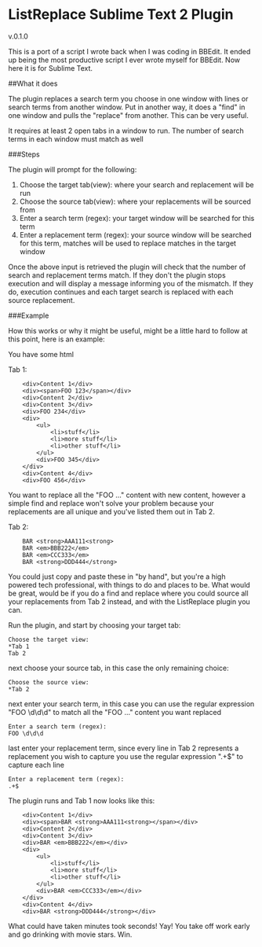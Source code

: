 ListReplace Sublime Text 2 Plugin
=================================
v.0.1.0

This is a port of a script I wrote back when I was coding in BBEdit.  It ended up being the most productive script I ever wrote myself for BBEdit.  Now here it is for Sublime Text.

##What it does

The plugin replaces a search term you choose in one window with lines or search terms from another window. Put in another way, it does a "find" in one window and pulls the "replace" from another.  This can be very useful. 

It requires at least 2 open tabs in a window to run. The number of search terms in each window must match as well

###Steps

The plugin will prompt for the following:

1. Choose the target tab(view): where your search and replacement will be run
2. Choose the source tab(view): where your replacements will be sourced from
3. Enter a search term (regex): your target window will be searched for this term
4. Enter a replacement term (regex): your source window will be searched for this term, matches will be used to replace matches in the target window

Once the above input is retrieved the plugin will check that the number of search and replacement terms match.  If they don't the plugin stops execution and will display a message informing you of the mismatch.  If they do, execution continues and each target search is replaced with each source replacement.

###Example

How this works or why it might be useful, might be a little hard to follow at this point, here is an example:

You have some html

Tab 1:

```
	<div>Content 1</div>
	<div><span>FOO 123</span></div>
	<div>Content 2</div>
	<div>Content 3</div>
	<div>FOO 234</div>
	<div>
		<ul>
			<li>stuff</li>
			<li>more stuff</li>
			<li>other stuff</li>
		</ul>
		<div>FOO 345</div>
	</div>
	<div>Content 4</div>
	<div>FOO 456</div>
```

You want to replace all the "FOO ..." content with new content, however a simple find and replace won't solve your problem because your replacements are all unique and you've listed them out in Tab 2.

Tab 2:

```
	BAR <strong>AAA111<strong>
	BAR <em>BBB222</em>
	BAR <em>CCC333</em>
	BAR <strong>DDD444</strong>
```

You could just copy and paste these in "by hand", but you're a high powered tech professional, with things to do and places to be. What would be great, would be if you do a find and replace where you could source all your replacements from Tab 2 instead, and with the ListReplace plugin you can.

Run the plugin, and start by choosing your target tab:

```
Choose the target view:
*Tab 1
Tab 2
```

next choose your source tab, in this case the only remaining choice:

```
Choose the source view:
*Tab 2
```

next enter your search term, in this case you can use the regular expression "FOO \d\d\d" to match all the "FOO ..." content you want replaced

```
Enter a search term (regex):
FOO \d\d\d
```

last enter your replacement term, since every line in Tab 2 represents a replacement you wish to capture you use the regular expression ".+$" to capture each line

```
Enter a replacement term (regex):
.+$
```

The plugin runs and Tab 1 now looks like this:

```
	<div>Content 1</div>
	<div><span>BAR <strong>AAA111<strong></span></div>
	<div>Content 2</div>
	<div>Content 3</div>
	<div>BAR <em>BBB222</em></div>
	<div>
		<ul>
			<li>stuff</li>
			<li>more stuff</li>
			<li>other stuff</li>
		</ul>
		<div>BAR <em>CCC333</em></div>
	</div>
	<div>Content 4</div>
	<div>BAR <strong>DDD444</strong></div>
```

What could have taken minutes took seconds! Yay! You take off work early and go drinking with movie stars. Win.
